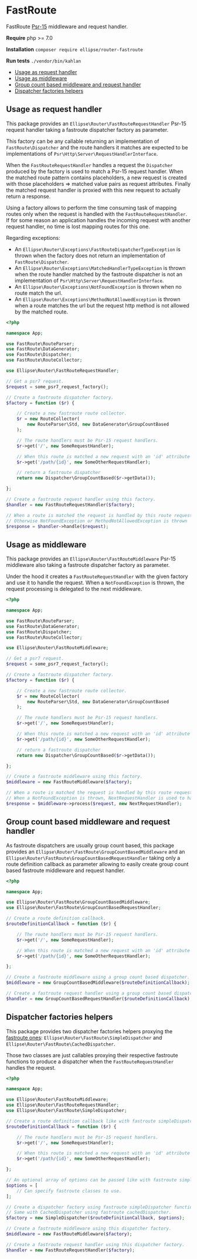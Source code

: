 # FastRoute

FastRoute [Psr-15](https://www.php-fig.org/psr/psr-15/) middleware and request handler.

**Require** php >= 7.0

**Installation** `composer require ellipse/router-fastroute`

**Run tests** `./vendor/bin/kahlan`

- [Usage as request handler](https://github.com/ellipsephp/router-fastroute#usage-as-request-handler)
- [Usage as middleware](https://github.com/ellipsephp/router-fastroute#usage-as-middleware)
- [Group count based middleware and request handler](https://github.com/ellipsephp/router-fastroute#group-count-based-middleware-and-request-handler)
- [Dispatcher factories helpers](https://github.com/ellipsephp/router-fastroute#dispatcher-factories-helpers)

## Usage as request handler

This package provides an `Ellipse\Router\FastRouteRequestHandler` Psr-15 request handler taking a fastroute dispatcher factory as parameter.

This factory can be any callable returning an implementation of `FastRoute\Dispatcher` and the route handlers it matches are expected to be implementations of `Psr\Http\Server\RequestHandlerInterface`.

When the `FastRouteRequestHandler` handles a request the `Dispatcher` produced by the factory is used to match a Psr-15 request handler. When the matched route pattern contains placeholders, a new request is created with those placeholders => matched value pairs as request attributes. Finally the matched request handler is proxied with this new request to actually return a response.

Using a factory allows to perform the time consuming task of mapping routes only when the request is handled with the `FastRouteRequestHandler`. If for some reason an application handles the incoming request with another request handler, no time is lost mapping routes for this one.

Regarding exceptions:

- An `Ellipse\Router\Exceptions\FastRouteDispatcherTypeException` is thrown when the factory does not return an implementation of `FastRoute\Dispatcher`.
- An `Ellipse\Router\Exceptions\MatchedHandlerTypeException` is thrown when the route handler matched by the fastroute dispatcher is not an implementation of `Psr\Http\Server\RequestHandlerInterface`.
- An `Ellipse\Router\Exceptions\NotFoundException` is thrown when no route match the url.
- An `Ellipse\Router\Exceptions\MethodNotAllowedException` is thrown when a route matches the url but the request http method is not allowed by the matched route.

```php
<?php

namespace App;

use FastRoute\RouteParser;
use FastRoute\DataGenerator;
use FastRoute\Dispatcher;
use FastRoute\RouteCollector;

use Ellipse\Router\FastRouteRequestHandler;

// Get a psr7 request.
$request = some_psr7_request_factory();

// Create a fastroute dispatcher factory.
$factory = function ($r) {

    // Create a new fastroute route collector.
    $r = new RouteCollector(
        new RouteParser\Std, new DataGenerator\GroupCountBased
    );

    // The route handlers must be Psr-15 request handlers.
    $r->get('/', new SomeRequestHandler);

    // When this route is matched a new request with an 'id' attribute would be passed to the request handler.
    $r->get('/path/{id}', new SomeOtherRequestHandler);

    // return a fastroute dispatcher
    return new Dispatcher\GroupCountBased($r->getData());

};

// Create a fastroute request handler using this factory.
$handler = new FastRouteRequestHandler($factory);

// When a route is matched the request is handled by this route request handler.
// Otherwise NotFoundException or MethodNotAllowedException is thrown
$response = $handler->handle($request);
```

## Usage as middleware

This package provides an `Ellipse\Router\FastRouteMiddleware` Psr-15 middleware also taking a fastroute dispatcher factory as parameter.

Under the hood it creates a `FastRouteRequestHandler` with the given factory and use it to handle the request. When a `NotFoundException` is thrown, the request processing is delegated to the next middleware.

```php
<?php

namespace App;

use FastRoute\RouteParser;
use FastRoute\DataGenerator;
use FastRoute\Dispatcher;
use FastRoute\RouteCollector;

use Ellipse\Router\FastRouteMiddleware;

// Get a psr7 request.
$request = some_psr7_request_factory();

// Create a fastroute dispatcher factory.
$factory = function ($r) {

    // Create a new fastroute route collector.
    $r = new RouteCollector(
        new RouteParser\Std, new DataGenerator\GroupCountBased
    );

    // The route handlers must be Psr-15 request handlers.
    $r->get('/', new SomeRequestHandler);

    // When this route is matched a new request with an 'id' attribute would be passed to the request handler.
    $r->get('/path/{id}', new SomeOtherRequestHandler);

    // return a fastroute dispatcher
    return new Dispatcher\GroupCountBased($r->getData());

};

// Create a fastroute middleware using this factory.
$middleware = new FastRouteMiddleware($factory);

// When a route is matched the request is handled by this route request handler.
// When a NotFoundException is thrown, NextRequestHandler is used to handle the request.
$response = $middleware->process($request, new NextRequestHandler);
```

## Group count based middleware and request handler

As fastroute dispatchers are usually group count based, this package provides an `Ellipse\Router\FastRoute\GroupCountBasedMiddleware` and an `Ellipse\Router\FastRoute\GroupCountBasedRequestHandler` taking only a route definition callback as parameter allowing to easily create group count based fastroute middleware and request handler.

```php
<?php

namespace App;

use Ellipse\Router\FastRoute\GroupCountBasedMiddleware;
use Ellipse\Router\FastRoute\GroupCountBasedRequestHandler;

// Create a route definition callback.
$routeDefinitionCallback = function ($r) {

    // The route handlers must be Psr-15 request handlers.
    $r->get('/', new SomeRequestHandler);

    // When this route is matched a new request with an 'id' attribute would be passed to the request handler.
    $r->get('/path/{id}', new SomeOtherRequestHandler);

};

// Create a fastroute middleware using a group count based dispatcher.
$middleware = new GroupCountBasedMiddleware($routeDefinitionCallback);

// Create a fastroute request handler using a group count based dispatcher.
$handler = new GroupCountBasedRequestHandler($routeDefinitionCallback);
```

## Dispatcher factories helpers

This package provides two dispatcher factories helpers proxying the [fastroute ones](https://github.com/nikic/FastRoute/blob/master/src/functions.php): `Ellipse\Router\FastRoute\SimpleDispatcher` and `Ellipse\Router\FastRoute\CachedDispatcher`.

Those two classes are just callables proxying their respective fastroute functions to produce a dispatcher when the `FastRouteRequestHandler` handles the request.

```php
<?php

namespace App;

use Ellipse\Router\FastRouteMiddleware;
use Ellipse\Router\FastRouteRequestHandler;
use Ellipse\Router\FastRoute\SimpleDispatcher;

// Create a route definition callback like with fastroute simpleDispatcher function.
$routeDefinitionCallback = function ($r) {

    // The route handlers must be Psr-15 request handlers.
    $r->get('/', new SomeRequestHandler);

    // When this route is matched a new request with an 'id' attribute would be passed to the request handler.
    $r->get('/path/{id}', new SomeOtherRequestHandler);

};

// An optional array of options can be passed like with fastroute simpleDispatcher function.
$options = [
    // Can specify fastroute classes to use.
];

// Create a dispatcher factory using fastroute simpleDispatcher function.
// Same with CachedDispatcher using fastroute cachedDispatcher.
$factory = new SimpleDispatcher($routeDefinitionCallback, $options);

// Create a fastroute middleware using this dispatcher factory.
$middleware = new FastRouteMiddleware($factory);

// Create a fastroute request handler using this dispatcher factory.
$handler = new FastRouteRequestHandler($factory);
```
